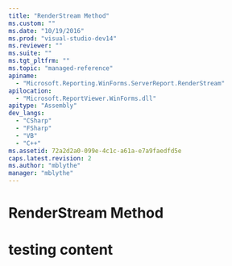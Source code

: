 ```yaml
---
title: "RenderStream Method"
ms.custom: ""
ms.date: "10/19/2016"
ms.prod: "visual-studio-dev14"
ms.reviewer: ""
ms.suite: ""
ms.tgt_pltfrm: ""
ms.topic: "managed-reference"
apiname: 
  - "Microsoft.Reporting.WinForms.ServerReport.RenderStream"
apilocation: 
  - "Microsoft.ReportViewer.WinForms.dll"
apitype: "Assembly"
dev_langs: 
  - "CSharp"
  - "FSharp"
  - "VB"
  - "C++"
ms.assetid: 72a2d2a0-099e-4c1c-a61a-e7a9faedfd5e
caps.latest.revision: 2
ms.author: "mblythe"
manager: "mblythe"
---
```

# RenderStream Method
# testing content